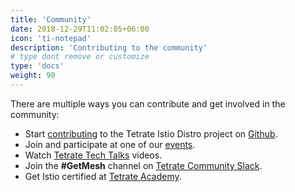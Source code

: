 ```yaml
---
title: 'Community'
date: 2018-12-29T11:02:05+06:00
icon: 'ti-notepad'
description: 'Contributing to the community'
# type dont remove or customize
type: 'docs'
weight: 90
---
```


There are multiple ways you can contribute and get involved in the community:

- Start [contributing](/community/contributing/) to the Tetrate Istio Distro project on [Github](https://github.com/tetratelabs/getmesh).
- Join and participate at one of our [events](https://tetrate.io/events).
- Watch [Tetrate Tech Talks](https://tetr8.io/techtalks) videos.
- Join the **#GetMesh** channel on [Tetrate Community Slack](https://tetr8.io/tetrate-community).
- Get Istio certified at [Tetrate Academy](https://academy.tetrate.io/courses/certified-istio-administrator).
